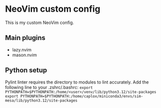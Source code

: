 # NeoVim custom config
This is my custom NeoVim config.

## Main plugins
- lazy.nvim
- mason.nvim

## Python setup
Pylint linter requires the directory to modules to lint accurately. Add the following line to your .zshrc/.bashrc:
`export PYTHONPATH=$PYTHONPATH:/home/<user>/venv/lib/python3.12/site-packages`
`export PYTHONPATH=$PYTHONPATH:/home/caplox/miniconda3/envs/sim-mesa/lib/python3.12/site-packages`
